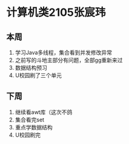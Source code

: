 # 计算机类2105张宸玮

## 本周
1. 学习Java多线程，集合看到并发修改异常
2. 之前写的斗地主部分有问题，全部gg重新来过
3. 数据结构预习
4. U校园刷了三个单元

## 下周
1. 继续看awt库（这次不鸽
2. 集合看完set
3. 重点学数据结构
4. U校园刷完
